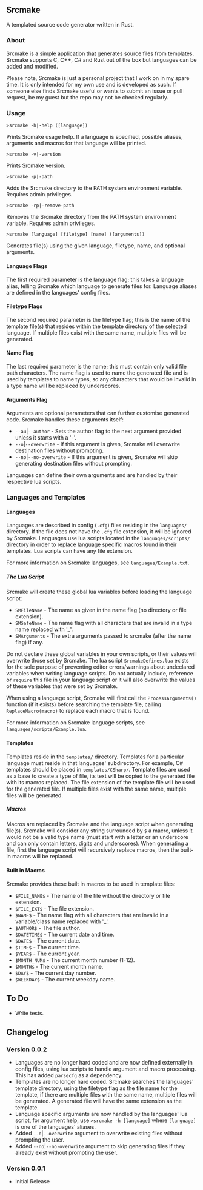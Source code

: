 ## Srcmake
A templated source code generator written in Rust.

### About
Srcmake is a simple application that generates source files from templates. Srcmake supports C, C++,
C# and Rust out of the box but languages can be added and modified.

Please note, Srcmake is just a personal project that I work on in my spare time. It is only intended
for my own use and is developed as such. If someone else finds Srcmake useful or wants to submit an
issue or pull request, be my guest but the repo may not be checked regularly.

### Usage
```
>srcmake -h|-help ([language])
```
Prints Srcmake usage help. If a language is specified, possible aliases, arguments and macros for
that language will be printed.

```
>srcmake -v|-version
```
Prints Srcmake version.

```
>srcmake -p|-path
```
Adds the Srcmake directory to the PATH system environment variable. Requires admin privileges.

```
>srcmake -rp|-remove-path
```
Removes the Srcmake directory from the PATH system environment variable. Requires admin privileges.

```
>srcmake [language] [filetype] [name] ([arguments])
```

Generates file(s) using the given language, filetype, name, and optional arguments.

#### Language Flags
The first required parameter is the language flag; this takes a language alias, telling Srcmake
which language to generate files for. Language aliases are defined in the languages' config files.

#### Filetype Flags
The second required parameter is the filetype flag; this is the name of the template file(s) that 
resides within the template directory of the selected language. If multiple files exist with the
same name, multiple files will be generated.

#### Name Flag
The last required parameter is the name; this must contain only valid file path characters. The name
flag is used to name the generated file and is used by templates to name types, so any characters
that would be invalid in a type name will be replaced by underscores.

#### Arguments Flag
Arguments are optional parameters that can further customise generated code. Srcmake handles these
arguments itself:
- `--au`|`--author`   - Sets the author flag to the next argument provided unless it starts with a '-'.
- `--o`|`--overwrite` - If this argument is given, Srcmake will overwrite destination files without prompting.
- `--no`|`--no-overwrite` - If this argument is given, Srcmake will skip generating destination files without prompting.

Languages can define their own arguments and are handled by their respective lua scripts.

### Languages and Templates
#### Languages
Languages are described in config (`.cfg`) files residing in the `languages/` directory. If the file
does not have the `.cfg` file extension, it will be ignored by Srcmake. Languages use lua scripts
located in the `languages/scripts/` directory in order to replace language specific macros found in
their templates. Lua scripts can have any file extension.

For more information on Srcmake languages, see `languages/Example.txt`.

##### The Lua Script
Srcmake will create these global lua variables before loading the language script:

- `SMFileName`  - The name as given in the name flag (no directory or file extension).
- `SMSafeName`  - The name flag with all characters that are invalid in a type name replaced with '_'.
- `SMArguments` - The extra arguments passed to srcmake (after the name flag) if any.

Do not declare these global variables in your own scripts, or their values will overwrite those set
by Srcmake. The lua script `SrcmakeDefines.lua` exists for the sole purpose of preventing editor
errors/warnings about undeclared variables when writing language scripts. Do not actually include,
reference or `require` this file in your language script or it will also overwrite the values of
these variables that were set by Srcmake.

When using a language script, Srcmake will first call the `ProcessArguments()` function (if it 
exists) before searching the template file, calling `ReplaceMacro(macro)` to replace each macro
that is found.

For more information on Srcmake language scripts, see `languages/scripts/Example.lua`.

#### Templates
Templates reside in the `templates/` directory. Templates for a particular language must reside in
that languages' subdirectory. For example, C# templates should be placed in `templates/CSharp/`.
Template files are used as a base to create a type of file, its text will be copied to the generated
file with its macros replaced. The file extension of the template file will be used for the
generated file. If multiple files exist with the same name, multiple files will be generated.

##### Macros
Macros are replaced by Srcmake and the language script when generating file(s). Srcmake will
consider any string surrounded by `$` a macro, unless it would not be a valid type name (must start
with a letter or an underscore and can only contain letters, digits and underscores). When
generating a file, first the language script will recursively replace macros, then the built-in
macros will be replaced.

#### Built in Macros
Srcmake provides these built in macros to be used in template files:
- `$FILE_NAME$`  - The name of the file without the directory or file extension.
- `$FILE_EXT$`   - The file extension.
- `$NAME$`       - The name flag with all characters that are invalid in a variable/class name replaced with '_'.
- `$AUTHOR$`     - The file author.
- `$DATETIME$`   - The current date and time.
- `$DATE$`       - The current date.
- `$TIME$`       - The current time.
- `$YEAR$`       - The current year.
- `$MONTH_NUM$`  - The current month number (1-12).
- `$MONTH$`      - The current month name.
- `$DAY$`        - The current day number.
- `$WEEKDAY$`    - The current weekday name.

## To Do
- Write tests.

## Changelog

### Version 0.0.2
- Languages are no longer hard coded and are now defined externally in config files, using lua 
  scripts to handle argument and macro processing. This has added `parsecfg` as a dependency.
- Templates are no longer hard coded. Srcmake searches the languages' template directory, using the
  filetype flag as the file name for the template, if there are multiple files with the same name,
  multiple files will be generated. A generated file will have the same extension as the template.
- Language specific arguments are now handled by the languages' lua script, for argument help, use
  `>srcmake -h [language]` where `[language]` is one of the languages' aliases.
- Added `--o`|`--overwrite` argument to overwrite existing files without prompting the user.
- Added `--no`|`--no-overwrite` argument to skip generating files if they already exist without
  prompting the user.

### Version 0.0.1
- Initial Release
